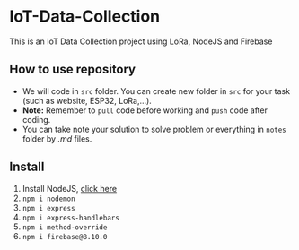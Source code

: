 # IoT-Data-Collection
This is an IoT Data Collection project using LoRa, NodeJS and Firebase

## How to use repository
- We will code in `src` folder. You can create new folder in `src` for your task (such as website, ESP32, LoRa,...).
- **Note:** Remember to `pull` code before working and `push` code after coding.
- You can take note your solution to solve problem or everything in `notes` folder by *.md* files.
## Install
1. Install NodeJS, [click here](https://nodejs.org/en/download/)
2. `npm i nodemon`
3. `npm i express`
4. `npm i express-handlebars`
5. `npm i method-override`
6. `npm i firebase@8.10.0`
